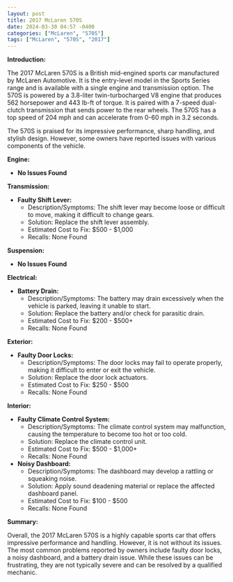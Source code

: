 ```yaml
---
layout: post
title: 2017 McLaren 570S
date: 2024-03-30 04:57 -0400
categories: ["McLaren", "570S"]
tags: ["McLaren", "570S", "2017"]
---
```

**Introduction:**

The 2017 McLaren 570S is a British mid-engined sports car manufactured by McLaren Automotive. It is the entry-level model in the Sports Series range and is available with a single engine and transmission option. The 570S is powered by a 3.8-liter twin-turbocharged V8 engine that produces 562 horsepower and 443 lb-ft of torque. It is paired with a 7-speed dual-clutch transmission that sends power to the rear wheels. The 570S has a top speed of 204 mph and can accelerate from 0-60 mph in 3.2 seconds.

The 570S is praised for its impressive performance, sharp handling, and stylish design. However, some owners have reported issues with various components of the vehicle.

**Engine:**

* **No Issues Found**

**Transmission:**

* **Faulty Shift Lever:**
    * Description/Symptoms: The shift lever may become loose or difficult to move, making it difficult to change gears.
    * Solution: Replace the shift lever assembly.
    * Estimated Cost to Fix: $500 - $1,000
    * Recalls: None Found

**Suspension:**

* **No Issues Found**

**Electrical:**

* **Battery Drain:**
    * Description/Symptoms: The battery may drain excessively when the vehicle is parked, leaving it unable to start.
    * Solution: Replace the battery and/or check for parasitic drain.
    * Estimated Cost to Fix: $200 - $500+
    * Recalls: None Found

**Exterior:**

* **Faulty Door Locks:**
    * Description/Symptoms: The door locks may fail to operate properly, making it difficult to enter or exit the vehicle.
    * Solution: Replace the door lock actuators.
    * Estimated Cost to Fix: $250 - $500
    * Recalls: None Found

**Interior:**

* **Faulty Climate Control System:**
    * Description/Symptoms: The climate control system may malfunction, causing the temperature to become too hot or too cold.
    * Solution: Replace the climate control unit.
    * Estimated Cost to Fix: $500 - $1,000+
    * Recalls: None Found
* **Noisy Dashboard:**
    * Description/Symptoms: The dashboard may develop a rattling or squeaking noise.
    * Solution: Apply sound deadening material or replace the affected dashboard panel.
    * Estimated Cost to Fix: $100 - $500
    * Recalls: None Found

**Summary:**

Overall, the 2017 McLaren 570S is a highly capable sports car that offers impressive performance and handling. However, it is not without its issues. The most common problems reported by owners include faulty door locks, a noisy dashboard, and a battery drain issue. While these issues can be frustrating, they are not typically severe and can be resolved by a qualified mechanic.
